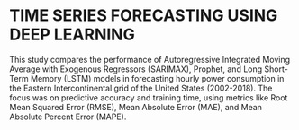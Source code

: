 # TIME SERIES FORECASTING USING DEEP LEARNING 
This study compares the performance of Autoregressive Integrated Moving Average with Exogenous Regressors (SARIMAX), 
Prophet, and Long Short-Term Memory (LSTM) models in forecasting hourly power consumption in the Eastern Intercontinental grid of the United States (2002-2018). 
The focus was on predictive accuracy and training time, using metrics like Root Mean Squared Error (RMSE), Mean Absolute Error (MAE), 
and Mean Absolute Percent Error (MAPE). 
